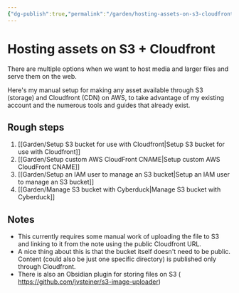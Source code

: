 ```yaml
---
{"dg-publish":true,"permalink":"/garden/hosting-assets-on-s3-cloudfront/","tags":["how-to","aws","obsidian"],"created":"2024-03-05T14:48:26.787+01:00","updated":"2024-03-05T19:16:18.803+01:00"}
---
```


# Hosting assets on S3 + Cloudfront

There are multiple options when we want to host media and larger files and serve them on the web.

Here's my manual setup for making any asset available through S3 (storage) and Cloudfront (CDN) on AWS, to take advantage of my existing account and the numerous tools and guides that already exist.
## Rough steps
1. [[Garden/Setup S3 bucket for use with Cloudfront\|Setup S3 bucket for use with Cloudfront]]
2. [[Garden/Setup custom AWS CloudFront CNAME\|Setup custom AWS CloudFront CNAME]]
3. [[Garden/Setup an IAM user to manage an S3 bucket\|Setup an IAM user to manage an S3 bucket]]
4. [[Garden/Manage S3 bucket with Cyberduck\|Manage S3 bucket with Cyberduck]]

## Notes
* This currently requires some manual work of uploading the file to S3 and linking to it from the note using the public Cloudfront URL.
* A nice thing about this is that the bucket itself doesn't need to be public. Content (could also be just one specific directory) is published only through Cloudfront.
 * There is also an Obsidian plugin for storing files on S3 ( https://github.com/jvsteiner/s3-image-uploader)

